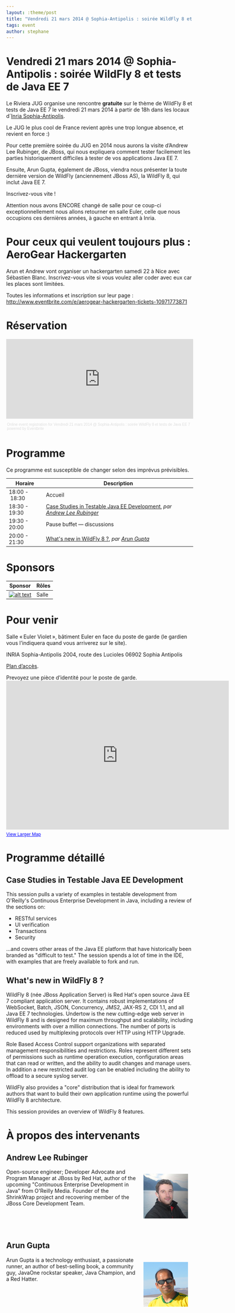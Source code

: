 ```yaml
---
layout: :theme/post
title: "Vendredi 21 mars 2014 @ Sophia-Antipolis : soirée WildFly 8 et tests de Java EE 7"
tags: event
author: stephane
---
```


# Vendredi 21 mars 2014 @ Sophia-Antipolis : soirée WildFly 8 et tests de Java EE 7

Le Riviera JUG organise une rencontre **gratuite** sur le thème de WildFly 8 et tests de Java EE 7 le vendredi 21 mars 2014 à partir de 18h dans les locaux d´[Inria Sophia-Antipolis](http://maps.google.fr/maps?f=q&source=s_q&hl=en&geocode=&q=inria,+sophia-antipolis&sll=47.15984,2.988281&sspn=20.81297,46.757813&ie=UTF8&t=h&ll=43.616722,7.067868&spn=0.005406,0.011415&z=17&iwloc=A).

Le JUG le plus cool de France revient après une trop longue absence, et revient en force :)

Pour cette première soirée du JUG en 2014 nous aurons la visite d’Andrew Lee Rubinger, de JBoss, qui nous expliquera comment tester facilement les parties historiquement difficiles à tester de vos applications Java EE 7.

Ensuite, Arun Gupta, également de JBoss, viendra nous présenter la toute dernière version de WildFly (anciennement JBoss AS), la WildFly 8, qui inclut Java EE 7.

Inscrivez-vous vite !

<div class='warning'>Attention nous avons ENCORE changé de salle pour ce coup-ci exceptionnellement nous allons retourner en salle Euler, celle que nous occupions ces dernières années, à gauche en entrant à Inria.</div>

# Pour ceux qui veulent toujours plus : AeroGear Hackergarten

Arun et Andrew vont organiser un hackergarten samedi 22 à Nice avec Sébastien Blanc. Inscrivez-vous vite si vous voulez aller coder avec eux car les places sont limitées.

Toutes les informations et inscription sur leur page : http://www.eventbrite.com/e/aerogear-hackergarten-tickets-10971773871

# Réservation

<div style="width:100%; text-align:left;" ><iframe  src="https://www.eventbrite.com/tickets-external?eid=10815791323&ref=etckt" frameborder="0" height="214" width="100%" vspace="0" hspace="0" marginheight="5" marginwidth="5" scrolling="auto" allowtransparency="true"></iframe><div style="font-family:Helvetica, Arial; font-size:10px; padding:5px 0 5px; margin:2px; width:100%; text-align:left;" ><a style="color:#ddd; text-decoration:none;" target="_blank" href="http://www.eventbrite.com/r/etckt">Online event registration</a><span style="color:#ddd;"> for </span><a style="color:#ddd; text-decoration:none;" target="_blank" href="https://www.eventbrite.com/e/vendredi-21-mars-2014-sophia-antipolis-soiree-wildfly-8-et-tests-de-java-ee-7-tickets-10815791323?ref=etckt">Vendredi 21 mars 2014 @ Sophia-Antipolis : soirée WildFly 8 et tests de Java EE 7</a> <span style="color:#ddd;">powered by</span> <a style="color:#ddd; text-decoration:none;" target="_blank" href="http://www.eventbrite.com?ref=etckt">Eventbrite</a></div></div>

# Programme

<div class='warning'>Ce programme est susceptible de changer selon des imprévus prévisibles.</div>

|Horaire|Description|
|---|---|
|18:00 - 18:30|Accueil|
|18:30 - 19:30|[Case Studies in Testable Java EE Development](#HCaseStudiesinTestableJavaEEDevelopment), _par [Andrew Lee Rubinger](#HAndrewLeeRubinger)_|
|19:30 - 20:00|Pause buffet — discussions|
|20:00 - 21:30|[What's new in WildFly 8 ?](#HWhat27snewinWildFly83F), _par [Arun Gupta](#HArunGupta)_|

# Sponsors

|Sponsor|Rôles|
|---|---|
|[![alt text]({site.page('Sponsors/index.md').image('inria-2-150px.png')})](http://www.inria.fr/sophia)  | Salle|

# Pour venir

Salle « Euler Violet », bâtiment Euler en face du poste de garde (le gardien vous l’indiquera quand vous arriverez sur le site).

INRIA Sophia-Antipolis
2004, route des Lucioles
06902 Sophia Antipolis

[Plan d’accès](http://www-sop.inria.fr/presentation/data/plan_sophia.jpg).

<div class='warning'>Prevoyez une pièce d’identité pour le poste de garde.</div>

<iframe width="600" height="400" frameborder="0" scrolling="no" marginheight="0" marginwidth="0" src="http://maps.google.fr/maps?f=q&amp;source=s_q&amp;hl=en&amp;geocode=&amp;q=inria,+sophia-antipolis&amp;sll=47.15984,2.988281&amp;sspn=20.81297,46.757813&amp;ie=UTF8&amp;t=h&amp;ll=43.626819,7.071934&amp;spn=0.005406,0.011415&amp;z=14&amp;iwloc=A&amp;cid=556043547175134685&amp;output=embed"></iframe><br /><small><a href="http://maps.google.fr/maps?f=q&amp;source=embed&amp;hl=en&amp;geocode=&amp;q=inria,+sophia-antipolis&amp;sll=47.15984,2.988281&amp;sspn=20.81297,46.757813&amp;ie=UTF8&amp;t=h&amp;ll=43.626819,7.071934&amp;spn=0.005406,0.011415&amp;z=14&amp;iwloc=A&amp;cid=556043547175134685" style="color:#0000FF;text-align:left">View Larger Map</a></small>

# Programme détaillé

## Case Studies in Testable Java EE Development

This session pulls a variety of examples in testable development from O'Reilly's Continuous Enterprise Development in Java, including a review of the sections on:

* RESTful services
* UI verification
* Transactions
* Security

...and covers other areas of the Java EE platform that have historically been branded as "difficult to test." The session spends a lot of time in the IDE, with examples that are freely available to fork and run.

## What's new in WildFly 8 ?

WildFly 8 (née JBoss Application Server) is Red Hat's open source Java EE 7 compliant application server. It contains robust implementations of WebSocket, Batch, JSON, Concurrency, JMS2, JAX-RS 2, CDI 1.1, and all Java EE 7 technologies. Undertow is the new cutting-edge web server in WildFly 8 and is designed for maximum throughput and scalability, including environments with over a million connections. The number of ports is reduced used by multiplexing protocols over HTTP using HTTP Upgrade.

Role Based Access Control support organizations with separated management responsibilities and restrictions. Roles represent different sets of permissions such as runtime operation execution, configuration areas that can read or written, and the ability to audit changes and manage users. In addition a new restricted audit log can be enabled including the ability to offload to a secure syslog server.

WildFly also provides a "core" distribution that is ideal for framework authors that want to build their own application runtime using the powerful WildFly 8 architecture.

This session provides an overview of WildFly 8 features.

# À propos des intervenants

## Andrew Lee Rubinger

<img style='float: right; margin: 1em' src='alr.jpg'/>

Open-source engineer; Developer Advocate and Program Manager at JBoss by Red Hat, author of the upcoming "Continuous Enterprise Development in Java" from O'Reilly Media. Founder of the ShrinkWrap project and recovering member of the JBoss Core Development Team.

<br clear="both"/>

<br clear="both"/>

## Arun Gupta

<img style='float: right; margin: 1em' src='arun-gupta.png'/>

Arun Gupta is a technology enthusiast, a passionate runner, an author of best-selling book, a community guy, JavaOne rockstar speaker, Java Champion, and a Red Hatter.
